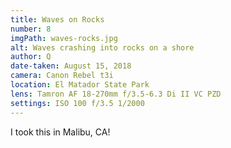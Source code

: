```yaml
---
title: Waves on Rocks
number: 8
imgPath: waves-rocks.jpg
alt: Waves crashing into rocks on a shore
author: Q
date-taken: August 15, 2018
camera: Canon Rebel t3i
location: El Matador State Park
lens: Tamron AF 18-270mm f/3.5-6.3 Di II VC PZD
settings: ISO 100 f/3.5 1/2000
---
```

I took this in Malibu, CA!
